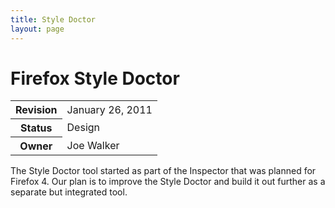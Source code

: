 ```yaml
---
title: Style Doctor
layout: page
---
```


# Firefox Style Doctor #

<table class="metadata">
    <tr><th>Revision</th><td>January 26, 2011</td></tr>
    <tr><th>Status</th><td>Design</td></tr>
    <tr><th>Owner</th><td>Joe Walker</td></tr>
</table>

The Style Doctor tool started as part of the Inspector that was planned for
Firefox 4. Our plan is to improve the Style Doctor and build it out further
as a separate but integrated tool.